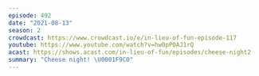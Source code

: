 ```yaml
---
episode: 492
date: "2021-08-13"
season: 2
crowdcast: https://www.crowdcast.io/e/in-lieu-of-fun-episode-117
youtube: https://www.youtube.com/watch?v=hw0pPOAJ1rQ
acast: https://shows.acast.com/in-lieu-of-fun/episodes/cheese-night2
summary: "Cheese night! \U0001F9C0"
---
```

